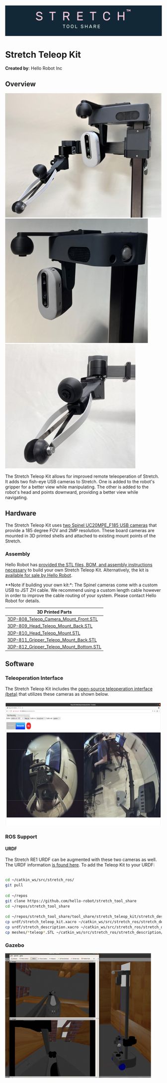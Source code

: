 ![image](../../images/banner.png)

# Stretch Teleop Kit

**Created by**: Hello Robot Inc

## Overview

<img src="images/teleop_kit_full.jpg" alt="image" height="400" />

<img src="images/head_camera_D.jpg" alt="image" height="400" />

<img src="images/wrist_camera_F.jpg" alt="image" height="400" />



The Stretch Teleop Kit allows for improved remote teleoperation of Stretch. It adds two fish-eye USB cameras to Stretch. One is added to the robot's gripper for a better view while manipulating. The other is added to the robot's head and points downward, providing a better view while navigating. 

## Hardware

The Stretch Teleop Kit uses [two Spinel UC20MPE_F185 USB cameras](https://store.spinelelectronics.com/UC20MPE_F185) that provide a 185 degree FOV and 2MP resolution. These board cameras are mounted in 3D printed shells and attached to existing mount points of the Stretch. 

### Assembly

Hello Robot has [provided the STL files, BOM, and assembly instructions necessary](images/Stretch_RE1_Teleop_Kit_Build.pdf) to build your own Stretch Teleop Kit. Alternatively, the kit is [available for sale by Hello Robot](https://hello-robot.com/). 

**Note if building your own kit:*: The Spinel cameras come with a custom USB to JST ZH cable. We recommend using a custom length cable however in order to improve the cable routing of your system. Please contact Hello Robot for details. 

| 3D Printed Parts                                             |
| ------------------------------------------------------------ |
| [3DP-808_Teleop_Camera_Mount_Front.STL](CAD/3DP-808_Teleop_Camera_Mount_Front.STL) |
| [3DP-809_Head_Teleop_Mount_Back.STL](CAD/3DP-809_Head_Teleop_Mount_Back.STL) |
| [3DP-810_Head_Teleop_Mount.STL](CAD/3DP-810_Head_Teleop_Mount.STL) |
| [3DP-811_Gripper_Teleop_Mount_Back.STL](CAD/3DP-811_Gripper_Teleop_Mount_Back.STL) |
| [3DP-812_Gripper_Teleop_Mount_Bottom.STL](CAD/3DP-812_Gripper_Teleop_Mount_Bottom.STL) |

## Software

### Teleoperation Interface

The Stretch Teleop Kit includes the [open-source teleoperation interface (beta)](https://github.com/hello-robot/stretch_fisheye_web_interface) that utilizes these cameras as shown below. 

<img src="images/teleop_view.png" alt="image" height="400" />

### ROS Support

#### URDF

The Stretch RE1 URDF can be augmented with these two cameras as well. The URDF information [is found here](./stretch_description). To add the Teleop Kit to your URDF:

```bash

cd ~/catkin_ws/src/stretch_ros/
git pull

cd ~/repos
git clone https://github.com/hello-robot/stretch_tool_share
cd ~/repos/stretch_tool_share

cd ~/repos/stretch_tool_share/tool_share/stretch_teleop_kit/stretch_description
cp urdf/stretch_teleop_kit.xacro ~/catkin_ws/src/stretch_ros/stretch_description/urdf
cp urdf/stretch_description.xacro ~/catkin_ws/src/stretch_ros/stretch_description/urdf
cp meshes/*teleop*.STL ~/catkin_ws/src/stretch_ros/stretch_description/meshes

```



### Gazebo

<img src="images/teleop_gazebo.png" alt="image" height="400" />


